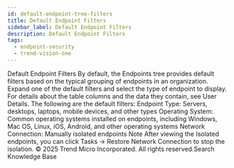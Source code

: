 ```yaml
---
id: default-endpoint-tree-filters
title: Default Endpoint Filters
sidebar_label: Default Endpoint Filters
description: Default Endpoint Filters
tags:
  - endpoint-security
  - trend-vision-one
---
```


 Default Endpoint Filters By default, the Endpoints tree provides default filters based on the typical grouping of endpoints in an organization. Expand one of the default filters and select the type of endpoint to display. For details about the table columns and the data they contain, see User Details. The following are the default filters: Endpoint Type: Servers, desktops, laptops, mobile devices, and other types Operating System: Common operating systems installed on endpoints, including Windows, Mac OS, Linux, iOS, Android, and other operating systems Network Connection: Manually isolated endpoints Note After viewing the Isolated endpoints, you can click Tasks → Restore Network Connection to stop the isolation. © 2025 Trend Micro Incorporated. All rights reserved.Search Knowledge Base